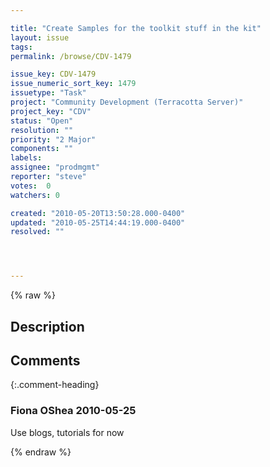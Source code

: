 ```yaml
---

title: "Create Samples for the toolkit stuff in the kit"
layout: issue
tags: 
permalink: /browse/CDV-1479

issue_key: CDV-1479
issue_numeric_sort_key: 1479
issuetype: "Task"
project: "Community Development (Terracotta Server)"
project_key: "CDV"
status: "Open"
resolution: ""
priority: "2 Major"
components: ""
labels: 
assignee: "prodmgmt"
reporter: "steve"
votes:  0
watchers: 0

created: "2010-05-20T13:50:28.000-0400"
updated: "2010-05-25T14:44:19.000-0400"
resolved: ""




---
```


{% raw %}

## Description

<div markdown="1" class="description">



</div>

## Comments


{:.comment-heading}
### **Fiona OShea** <span class="date">2010-05-25</span>

<div markdown="1" class="comment">

Use blogs, tutorials for now

</div>



{% endraw %}
